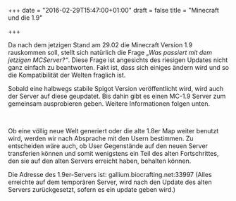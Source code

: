 +++
date = "2016-02-29T15:47:00+01:00"
draft = false
title = "Minecraft und die 1.9"

+++

<p>Da nach dem jetzigen Stand am 29.02 die Minecraft Version 1.9 rauskommen soll, stellt sich natürlich die Frage <i>„Was passiert mit dem jetzigen MCServer?“</i>. Diese Frage ist angesichts des riesigen Updates nicht ganz einfach zu beantworten. Fakt ist, dass sich einiges ändern wird und so die Kompatibilität der Welten fraglich ist. </p>
<p>Sobald eine halbwegs stabile Spigot Version veröffentlicht wird, wird auch der Server auf diese geupdatet.  Bis dahin gibt es einen MC-1.9 Server zum gemeinsam ausprobieren geben. Weitere Informationen folgen unten.</p>
<br>
<p>Ob eine völlig neue Welt generiert oder die alte 1.8er Map weiter benutzt wird, werden wir nach Absprache mit den Usern bestimmen. Zu entscheiden wäre auch, ob User Gegenstände auf den neuen Server transferien können und somit wenigstens ein Teil des alten Fortschrittes, den sie auf den alten Servers erreicht haben, behalten können.</p>
<p>Die Adresse des 1.9er-Servers ist: gallium.biocrafting.net:33997 (Alles erreichte auf dem temporären Server, wird nach den Update des alten Servers zurückgesetzt, sofern es ein update geben wird.)</p>
